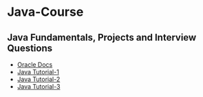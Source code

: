 # Java-Course
Java Fundamentals, Projects and Interview Questions
------
- [Oracle Docs](https://docs.oracle.com/javase/tutorial/)
- [Java Tutorial-1](https://www.youtube.com/watch?v=eIrMbAQSU34)
- [Java Tutorial-2](https://www.youtube.com/watch?v=CFD9EFcNZTQ)
- [Java Tutorial-3](https://www.youtube.com/watch?v=8cm1x4bC610)
